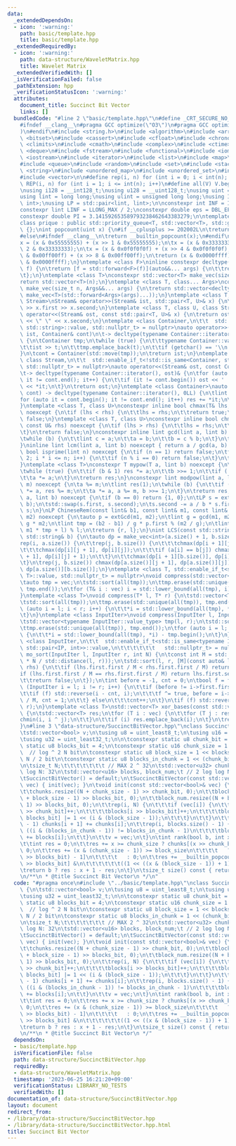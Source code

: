 ```yaml
---
data:
  _extendedDependsOn:
  - icon: ':warning:'
    path: basic/template.hpp
    title: basic/template.hpp
  _extendedRequiredBy:
  - icon: ':warning:'
    path: data-structure/WaveletMatrix.hpp
    title: Wavelet Matrix
  _extendedVerifiedWith: []
  _isVerificationFailed: false
  _pathExtension: hpp
  _verificationStatusIcon: ':warning:'
  attributes:
    document_title: Succinct Bit Vector
    links: []
  bundledCode: "#line 2 \"basic/template.hpp\"\n#define _CRT_SECURE_NO_WARNINGS\n\
    #ifndef __clang__\n#pragma GCC optimize(\"O3\")\n#pragma GCC optimize(\"unroll-loops\"\
    )\n#endif\n#include <string.h>\n#include <algorithm>\n#include <array>\n#include\
    \ <bitset>\n#include <cassert>\n#include <cfloat>\n#include <chrono>\n#include\
    \ <climits>\n#include <cmath>\n#include <complex>\n#include <ctime>\n#include\
    \ <deque>\n#include <fstream>\n#include <functional>\n#include <iomanip>\n#include\
    \ <iostream>\n#include <iterator>\n#include <list>\n#include <map>\n#include <memory>\n\
    #include <queue>\n#include <random>\n#include <set>\n#include <stack>\n#include\
    \ <string>\n#include <unordered_map>\n#include <unordered_set>\n#include <utility>\n\
    #include <vector>\n\n#define rep(i, n) for (int i = 0; i < int(n); i++)\n#define\
    \ REP(i, n) for (int i = 1; i <= int(n); i++)\n#define all(V) V.begin(), V.end()\n\
    \nusing i128 = __int128_t;\nusing u128 = __uint128_t;\nusing uint = unsigned int;\n\
    using lint = long long;\nusing ulint = unsigned long long;\nusing IP = std::pair<int,\
    \ int>;\nusing LP = std::pair<lint, lint>;\n\nconstexpr int INF = INT_MAX / 2;\n\
    constexpr lint LINF = LLONG_MAX / 2;\nconstexpr double eps = DBL_EPSILON * 10;\n\
    constexpr double PI = 3.141592653589793238462643383279;\n\ntemplate <class T>\n\
    class prique : public std::priority_queue<T, std::vector<T>, std::greater<T>>\
    \ {};\nint popcount(uint x) {\n#if __cplusplus >= 202002L\n\treturn std::popcount(x);\n\
    #else\n#ifndef __clang__\n\treturn __builtin_popcount(x);\n#endif\n#endif\n\t\
    x = (x & 0x55555555) + (x >> 1 & 0x55555555);\n\tx = (x & 0x33333333) + (x >>\
    \ 2 & 0x33333333);\n\tx = (x & 0x0f0f0f0f) + (x >> 4 & 0x0f0f0f0f);\n\tx = (x\
    \ & 0x00ff00ff) + (x >> 8 & 0x00ff00ff);\n\treturn (x & 0x0000ffff) + (x >> 16\
    \ & 0x0000ffff);\n}\ntemplate <class F>\ninline constexpr decltype(auto) lambda_fix(F&&\
    \ f) {\n\treturn [f = std::forward<F>(f)](auto&&... args) {\n\t\treturn f(f, std::forward<decltype(args)>(args)...);\n\
    \t};\n}\ntemplate <class T>\nconstexpr std::vector<T> make_vec(size_t n) {\n\t\
    return std::vector<T>(n);\n}\ntemplate <class T, class... Args>\nconstexpr auto\
    \ make_vec(size_t n, Args&&... args) {\n\treturn std::vector<decltype(make_vec<T>(args...))>(n,\
    \ make_vec<T>(std::forward<Args>(args)...));\n}\ntemplate <class T, class U, class\
    \ Stream>\nStream& operator>>(Stream& ist, std::pair<T, U>& x) {\n\treturn ist\
    \ >> x.first >> x.second;\n}\ntemplate <class T, class U, class Stream>\nStream&\
    \ operator<<(Stream& ost, const std::pair<T, U>& x) {\n\treturn ost << x.first\
    \ << \" \" << x.second;\n}\ntemplate <class Container,\n\t\t  std::enable_if_t<!std::is_same<Container,\
    \ std::string>::value, std::nullptr_t> = nullptr>\nauto operator>>(std::istream&\
    \ ist, Container& cont)\n\t-> decltype(typename Container::iterator(), std::cin)&\
    \ {\n\tContainer tmp;\n\twhile (true) {\n\t\ttypename Container::value_type t;\n\
    \t\tist >> t;\n\t\ttmp.emplace_back(t);\n\t\tif (getchar() == '\\n') break;\n\t\
    }\n\tcont = Container(std::move(tmp));\n\treturn ist;\n}\ntemplate <class Container,\
    \ class Stream,\n\t\t  std::enable_if_t<!std::is_same<Container, std::string>::value,\
    \ std::nullptr_t> = nullptr>\nauto operator<<(Stream& ost, const Container& cont)\n\
    \t-> decltype(typename Container::iterator(), ost)& {\n\tfor (auto it = cont.begin();\
    \ it != cont.end(); it++) {\n\t\tif (it != cont.begin()) ost << ' ';\n\t\tost\
    \ << *it;\n\t}\n\treturn ost;\n}\ntemplate <class Container>\nauto sum(const Container&\
    \ cont) -> decltype(typename Container::iterator(), 0LL) {\n\tlint res = 0;\n\t\
    for (auto it = cont.begin(); it != cont.end(); it++) res += *it;\n\treturn res;\n\
    }\ntemplate <class T, class U>\nconstexpr inline bool chmax(T& lhs, const U& rhs)\
    \ noexcept {\n\tif (lhs < rhs) {\n\t\tlhs = rhs;\n\t\treturn true;\n\t}\n\treturn\
    \ false;\n}\ntemplate <class T, class U>\nconstexpr inline bool chmin(T& lhs,\
    \ const U& rhs) noexcept {\n\tif (lhs > rhs) {\n\t\tlhs = rhs;\n\t\treturn true;\n\
    \t}\n\treturn false;\n}\nconstexpr inline lint gcd(lint a, lint b) noexcept {\n\
    \twhile (b) {\n\t\tlint c = a;\n\t\ta = b;\n\t\tb = c % b;\n\t}\n\treturn a;\n\
    }\ninline lint lcm(lint a, lint b) noexcept { return a / gcd(a, b) * b; }\nconstexpr\
    \ bool isprime(lint n) noexcept {\n\tif (n == 1) return false;\n\tfor (int i =\
    \ 2; i * i <= n; i++) {\n\t\tif (n % i == 0) return false;\n\t}\n\treturn true;\n\
    }\ntemplate <class T>\nconstexpr T mypow(T a, lint b) noexcept {\n\tT res(1);\n\
    \twhile (true) {\n\t\tif (b & 1) res *= a;\n\t\tb >>= 1;\n\t\tif (!b) break;\n\
    \t\ta *= a;\n\t}\n\treturn res;\n}\nconstexpr lint modpow(lint a, lint b, lint\
    \ m) noexcept {\n\ta %= m;\n\tlint res(1);\n\twhile (b) {\n\t\tif (b & 1) res\
    \ *= a, res %= m;\n\t\ta *= a, a %= m, b >>= 1;\n\t}\n\treturn res;\n}\nLP extGcd(lint\
    \ a, lint b) noexcept {\n\tif (b == 0) return {1, 0};\n\tLP s = extGcd(b, a %\
    \ b);\n\tstd::swap(s.first, s.second);\n\ts.second -= a / b * s.first;\n\treturn\
    \ s;\n}\nLP ChineseRem(const lint& b1, const lint& m1, const lint& b2, const lint&\
    \ m2) noexcept {\n\tauto p = extGcd(m1, m2);\n\tlint g = gcd(m1, m2), l = m1 /\
    \ g * m2;\n\tlint tmp = (b2 - b1) / g * p.first % (m2 / g);\n\tlint r = (b1 +\
    \ m1 * tmp + l) % l;\n\treturn {r, l};\n}\nint LCS(const std::string& a, const\
    \ std::string& b) {\n\tauto dp = make_vec<int>(a.size() + 1, b.size() + 1);\n\t\
    rep(i, a.size()) {\n\t\trep(j, b.size()) {\n\t\t\tchmax(dp[i + 1][j], dp[i][j]);\n\
    \t\t\tchmax(dp[i][j + 1], dp[i][j]);\n\t\t\tif (a[i] == b[j]) chmax(dp[i + 1][j\
    \ + 1], dp[i][j] + 1);\n\t\t}\n\t\tchmax(dp[i + 1][b.size()], dp[i][b.size()]);\n\
    \t}\n\trep(j, b.size()) chmax(dp[a.size()][j + 1], dp[a.size()][j]);\n\treturn\
    \ dp[a.size()][b.size()];\n}\ntemplate <class T, std::enable_if_t<std::is_convertible<int,\
    \ T>::value, std::nullptr_t> = nullptr>\nvoid compress(std::vector<T>& vec) {\n\
    \tauto tmp = vec;\n\tstd::sort(all(tmp));\n\ttmp.erase(std::unique(all(tmp)),\
    \ tmp.end());\n\tfor (T& i : vec) i = std::lower_bound(all(tmp), i) - tmp.begin();\n\
    }\ntemplate <class T>\nvoid compress(T* l, T* r) {\n\tstd::vector<T> tmp(l, r);\n\
    \tstd::sort(all(tmp));\n\ttmp.erase(std::unique(all(tmp)), tmp.end());\n\tfor\
    \ (auto i = l; i < r; i++) {\n\t\t*i = std::lower_bound(all(tmp), *i) - tmp.begin();\n\
    \t}\n}\ntemplate <class InputIter>\nvoid compress(InputIter l, InputIter r) {\n\
    \tstd::vector<typename InputIter::value_type> tmp(l, r);\n\tstd::sort(all(tmp));\n\
    \ttmp.erase(std::unique(all(tmp)), tmp.end());\n\tfor (auto i = l; i < r; i++)\
    \ {\n\t\t*i = std::lower_bound(all(tmp), *i) - tmp.begin();\n\t}\n}\ntemplate\
    \ <class InputIter,\n\t\t  std::enable_if_t<std::is_same<typename InputIter::value_type,\
    \ std::pair<IP, int>>::value,\n\t\t\t\t\t\t   std::nullptr_t> = nullptr>\nvoid\
    \ mo_sort(InputIter l, InputIter r, int N) {\n\tconst int M = std::max(1.0, std::sqrt(lint(N)\
    \ * N / std::distance(l, r)));\n\tstd::sort(l, r, [M](const auto& lhs, const auto&\
    \ rhs) {\n\t\tif (lhs.first.first / M < rhs.first.first / M) return true;\n\t\t\
    if (lhs.first.first / M == rhs.first.first / M) return lhs.first.second < rhs.first.second;\n\
    \t\treturn false;\n\t});\n\tint before = -1, cnt = 0;\n\tbool f = false;\n\tfor\
    \ (InputIter i = l; i != r; i++) {\n\t\tif (before != i->first.first / M) {\n\t\
    \t\tif (f) std::reverse(i - cnt, i);\n\t\t\tf ^= true, before = i->first.first\
    \ / M, cnt = 1;\n\t\t} else\n\t\t\tcnt++;\n\t}\n\tif (f) std::reverse(r - cnt,\
    \ r);\n}\ntemplate <class T>\nstd::vector<T> xor_bases(const std::vector<T>& vec)\
    \ {\n\tstd::vector<T> res;\n\tfor (T i : vec) {\n\t\tfor (T j : res) {\n\t\t\t\
    chmin(i, i ^ j);\n\t\t}\n\t\tif (i) res.emplace_back(i);\n\t}\n\treturn res;\n\
    }\n#line 3 \"data-structure/SuccinctBitVector.hpp\"\nclass SuccinctBitVector {\n\
    \tstd::vector<bool> v;\n\tusing u8 = uint_least8_t;\n\tusing u16 = uint_least16_t;\n\
    \tusing u32 = uint_least32_t;\n\n\tconstexpr static u8 chunk_bit = 10;\n\tconstexpr\
    \ static u8 blocks_bit = 4;\n\tconstexpr static u16 chunk_size = 1 << chunk_bit;\
    \  // log ^ 2 N bit\n\tconstexpr static u8 block_size = 1 << blocks_bit;  // log\
    \ N / 2 bit\n\tconstexpr static u8 blocks_in_chunk = 1 << (chunk_bit - blocks_bit);\n\
    \n\tsize_t N;\t\t\t\t\t\t\t // MAX 2 ^ 32\n\tstd::vector<u32> chunks;\t\t\t //\
    \ log N: 32\n\tstd::vector<u16> blocks, block_num;\t // 2 log log N: 10\n\n  public:\n\
    \tSuccinctBitVector() = default;\n\tSuccinctBitVector(const std::vector<bool>&\
    \ vec) { init(vec); }\n\tvoid init(const std::vector<bool>& vec) {\n\t\tN = vec.size();\n\
    \t\tchunks.resize((N + chunk_size - 1) >> chunk_bit, 0);\n\t\tblocks.resize((N\
    \ + block_size - 1) >> blocks_bit, 0);\n\t\tblock_num.resize((N + block_size -\
    \ 1) >> blocks_bit, 0);\n\t\trep(i, N) {\n\t\t\tif (vec[i]) {\n\t\t\t\tchunks[i\
    \ >> chunk_bit]++;\n\t\t\t\tblocks[i >> blocks_bit]++;\n\t\t\t\tblock_num[i >>\
    \ blocks_bit] |= 1 << (i & (block_size - 1));\n\t\t\t}\n\t\t}\n\t\trep(i, chunks.size()\
    \ - 1) chunks[i + 1] += chunks[i];\n\t\trep(i, blocks.size() - 1) {\n\t\t\tif\
    \ ((i & (blocks_in_chunk - 1)) != blocks_in_chunk - 1)\n\t\t\t\tblocks[i + 1]\
    \ += blocks[i];\n\t\t}\n\t\tv = vec;\n\t}\n\tint rank(bool b, int x) const {\n\
    \t\tint res = 0;\n\t\tres += x >= chunk_size ? chunks[(x >> chunk_bit) - 1] :\
    \ 0;\n\t\tres += (x & (chunk_size - 1)) >= block_size\n\t\t\t\t   ? blocks[(x\
    \ >> blocks_bit) - 1]\n\t\t\t\t   : 0;\n\t\tres += __builtin_popcount(block_num[x\
    \ >> blocks_bit] &\n\t\t\t\t\t\t((1 << ((x & (block_size - 1)) + 1)) - 1));\n\t\
    \treturn b ? res : x + 1 - res;\n\t}\n\tsize_t size() const { return N; }\n};\n\
    \n/**\n * @title Succinct Bit Vector\n */\n"
  code: "#pragma once\n#include \"../basic/template.hpp\"\nclass SuccinctBitVector\
    \ {\n\tstd::vector<bool> v;\n\tusing u8 = uint_least8_t;\n\tusing u16 = uint_least16_t;\n\
    \tusing u32 = uint_least32_t;\n\n\tconstexpr static u8 chunk_bit = 10;\n\tconstexpr\
    \ static u8 blocks_bit = 4;\n\tconstexpr static u16 chunk_size = 1 << chunk_bit;\
    \  // log ^ 2 N bit\n\tconstexpr static u8 block_size = 1 << blocks_bit;  // log\
    \ N / 2 bit\n\tconstexpr static u8 blocks_in_chunk = 1 << (chunk_bit - blocks_bit);\n\
    \n\tsize_t N;\t\t\t\t\t\t\t // MAX 2 ^ 32\n\tstd::vector<u32> chunks;\t\t\t //\
    \ log N: 32\n\tstd::vector<u16> blocks, block_num;\t // 2 log log N: 10\n\n  public:\n\
    \tSuccinctBitVector() = default;\n\tSuccinctBitVector(const std::vector<bool>&\
    \ vec) { init(vec); }\n\tvoid init(const std::vector<bool>& vec) {\n\t\tN = vec.size();\n\
    \t\tchunks.resize((N + chunk_size - 1) >> chunk_bit, 0);\n\t\tblocks.resize((N\
    \ + block_size - 1) >> blocks_bit, 0);\n\t\tblock_num.resize((N + block_size -\
    \ 1) >> blocks_bit, 0);\n\t\trep(i, N) {\n\t\t\tif (vec[i]) {\n\t\t\t\tchunks[i\
    \ >> chunk_bit]++;\n\t\t\t\tblocks[i >> blocks_bit]++;\n\t\t\t\tblock_num[i >>\
    \ blocks_bit] |= 1 << (i & (block_size - 1));\n\t\t\t}\n\t\t}\n\t\trep(i, chunks.size()\
    \ - 1) chunks[i + 1] += chunks[i];\n\t\trep(i, blocks.size() - 1) {\n\t\t\tif\
    \ ((i & (blocks_in_chunk - 1)) != blocks_in_chunk - 1)\n\t\t\t\tblocks[i + 1]\
    \ += blocks[i];\n\t\t}\n\t\tv = vec;\n\t}\n\tint rank(bool b, int x) const {\n\
    \t\tint res = 0;\n\t\tres += x >= chunk_size ? chunks[(x >> chunk_bit) - 1] :\
    \ 0;\n\t\tres += (x & (chunk_size - 1)) >= block_size\n\t\t\t\t   ? blocks[(x\
    \ >> blocks_bit) - 1]\n\t\t\t\t   : 0;\n\t\tres += __builtin_popcount(block_num[x\
    \ >> blocks_bit] &\n\t\t\t\t\t\t((1 << ((x & (block_size - 1)) + 1)) - 1));\n\t\
    \treturn b ? res : x + 1 - res;\n\t}\n\tsize_t size() const { return N; }\n};\n\
    \n/**\n * @title Succinct Bit Vector\n */"
  dependsOn:
  - basic/template.hpp
  isVerificationFile: false
  path: data-structure/SuccinctBitVector.hpp
  requiredBy:
  - data-structure/WaveletMatrix.hpp
  timestamp: '2023-06-25 16:21:20+09:00'
  verificationStatus: LIBRARY_NO_TESTS
  verifiedWith: []
documentation_of: data-structure/SuccinctBitVector.hpp
layout: document
redirect_from:
- /library/data-structure/SuccinctBitVector.hpp
- /library/data-structure/SuccinctBitVector.hpp.html
title: Succinct Bit Vector
---
```

